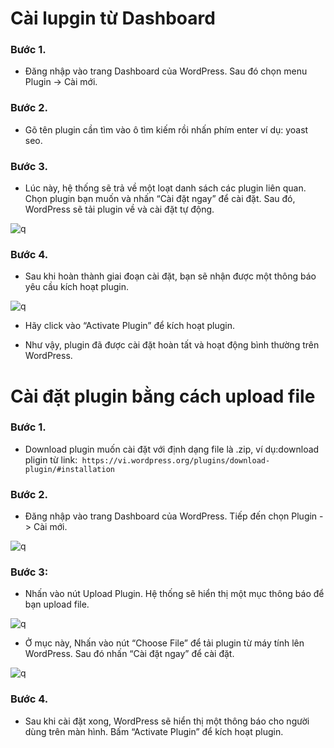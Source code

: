 # Cài lupgin từ Dashboard
### Bước 1. 
- Đăng nhập vào trang Dashboard của WordPress. Sau đó chọn menu Plugin -> Cài mới.
### Bước 2.
- Gõ tên plugin cần tìm vào ô tìm kiếm rồi nhấn phím enter ví dụ: yoast seo.
### Bước 3.
- Lúc này, hệ thống sẽ trả về một loạt danh sách các plugin liên quan. Chọn plugin bạn muốn và nhấn “Cài đặt ngay” để cài đặt. Sau đó, WordPress sẽ tải plugin về và cài đặt tự động.

![q](https://f5-zpcloud.zdn.vn/5638427046994164450/059d17f0a3366e683727.jpg)
### Bước 4.
- Sau khi hoàn thành giai đoạn cài đặt, bạn sẽ nhận được một thông báo yêu cầu kích hoạt plugin.

![q](https://f5-zpcloud.zdn.vn/883441094399368668/435e7ce9ad2f6071393e.jpg)

- Hãy click vào “Activate Plugin” để kích hoạt plugin.

- Như vậy, plugin đã được cài đặt hoàn tất và hoạt động bình thường trên WordPress.

# Cài đặt plugin bằng cách upload file
### Bước 1.
- Download plugin muốn cài đặt với định dạng file là .zip, ví dụ:download pligin từ link:` https://vi.wordpress.org/plugins/download-plugin/#installation`
### Bước 2.
- Đăng nhập vào trang Dashboard của WordPress. Tiếp đến chọn Plugin -> Cài mới.

![q](https://f4-zpcloud.zdn.vn/8779573230780557937/fb2793866740aa1ef351.jpg)

### Bước 3: 
- Nhấn vào nút Upload Plugin. Hệ thống sẽ hiển thị một mục thông báo để bạn upload file.

![q](https://f4-zpcloud.zdn.vn/7094014454394647087/1edc8dc66600ab5ef211.jpg)

- Ở mục này, Nhấn vào nút “Choose File” để tải plugin từ máy tính lên WordPress. Sau đó nhấn “Cài đặt ngay” để cài đặt.

![q](https://f5-zpcloud.zdn.vn/1736805495569466876/2cf23669d6af1bf142be.jpg)

### Bước 4.
- Sau khi cài đặt xong, WordPress sẽ hiển thị một thông báo cho người dùng trên màn hình. Bấm “Activate Plugin” để kích hoạt plugin.
